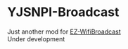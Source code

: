 # YJSNPI-Broadcast
Just another mod for [EZ-WifiBroadcast](https://github.com/rodizio1/EZ-WifiBroadcast)  
Under development  
